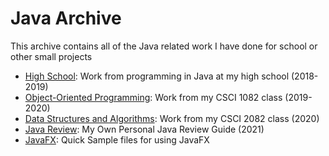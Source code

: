 # Java Archive
This archive contains all of the Java related work I have done for school or other small projects

- [High School](https://github.com/narlock/java-archive/tree/main/High%20School): Work from programming in Java at my high school (2018-2019)
- [Object-Oriented Programming](https://github.com/narlock/java-archive/tree/main/Object-Oriented%20Programming): Work from my CSCI 1082 class (2019-2020)
- [Data Structures and Algorithms](https://github.com/narlock/java-archive/tree/main/Data%20Structures%20and%20Algorithms): Work from my CSCI 2082 class (2020)
- [Java Review](https://github.com/narlock/java-archive/tree/main/Java%20Review): My Own Personal Java Review Guide (2021)
- [JavaFX](https://github.com/narlock/java-archive/tree/main/JavaFX): Quick Sample files for using JavaFX
